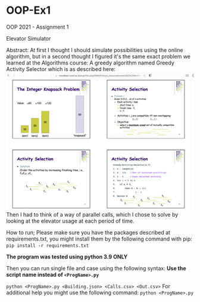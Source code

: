 # OOP-Ex1
OOP 2021 - Assignment 1

Elevator Simulator

Abstract:
At first I thought I should simulate possibilities using the online algorithm, but in a second thought
I figured it's the same exact problem we learned at the Algorithms course:
A greedy algorithm named Greedy Activity Selector which is as described here:
![](https://github.com/ofirrubin/OOP-Ex1/blob/c3976cbeb03e73e40c55e2f902c860d0b5a399a7/Media/activity%20selection%20algorithm.png) 
Then I had to think of a way of parallel calls, which I chose to solve by looking at the elevator usage at each period of time.

How to run;
Please make sure you have the packages described at requirements.txt,
you might install them by the following command with pip:
`pip install -r requirements.txt`

**The program was tested using python 3.9 ONLY**

Then you can run single file and case using the following syntax:
**Use the script name instead of `<ProgName>.py`**


`python <ProgName>.py <Building.json> <Calls.csv> <Out.csv>`
For additional help you might use the following command:
`python <ProgName>.py`
